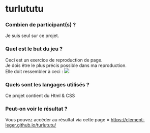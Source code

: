 # turlututu

### Combien de participant(s) ?

Je suis seul sur ce projet.

### Quel est le but du jeu ?

Ceci est un exercice de reproduction de page.  
Je dois être le plus précis possible dans ma reproduction.  
Elle doit ressembler à ceci  :
<img src="https://raw.githubusercontent.com/becodeorg/Swartz-6/main/1.The-Field/8.Html-CSS/progressive-enhancement/turlututu.png?token=GHSAT0AAAAAAB7WORNGCJCR52XMREEAPXFIZAHK4WA" />

### Quels sont les langages utilisés ?

Ce projet contient du Html & CSS

### Peut-on voir le résultat ?

Vous pouvez accéder au résultat via cette page = https://clement-leger.github.io/turlututu/
